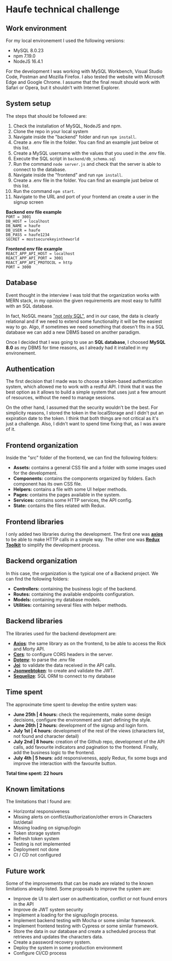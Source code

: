 # Haufe technical challenge
 
## Work environment

For my local environement I used the following versions:

 - MySQL 8.0.23
 - npm 7.19.0
 - NodeJS 16.4.1

For the development I was working with MySQL Workbench, Visual Studio Code, Postman and Mozilla Firefox.
I also tested the website with Microsoft Edge and Google Chrome. I assume that the final result should work with Safari or Opera, but it shouldn't with Internet Explorer.

## System setup
The steps that should be followed are:

 1. Check the installation of MySQL, NodeJS and npm.
 2. Clone the repo in your local system
 3. Navigate inside the "backend" folder and run `npm install`.
 4. Create a .env file in the folder. You can find an example just below ot this list.
 5. Create a MySQL username with the values that you used in the .env file.
 6. Execute the SQL script in `backend/db_schema.sql`
 7. Run the command `node server.js` and check that the server is able to connect to the database.
 8. Navigate inside the "frontend" and run `npm install`.
 9. Create a .env file in the folder. You can find an example just below ot this list.
 10. Run the command `npm start`. 
 11. Navigate to the URL and port of your frontend an create a user in the signup screen

**Backend env file example** <br>
`PORT = 3001`<br>
`DB_HOST = localhost` <br>
`DB_NAME = haufe` <br>
`DB_USER = haufe` <br>
`DB_PASS = haufe1234` <br>
`SECRET = mostsecurekeyintheworld` <br>

**Frontend env file example** <br>
`REACT_APP_API_HOST = localhost`<br>
`REACT_APP_API_PORT = 3001`<br>
`REACT_APP_API_PROTOCOL = http`<br>
`PORT = 3000`<br>

## Database
Event thought in the interview I was told that the organization works with MERN stack, in my opinion the given requirements are most easy to fullfill with an SQL database. 

In fact, NoSQL means ["not only SQL"](https://www.couchbase.com/resources/why-nosql), and in our case, the data is clearly relational and if we need to extend some functionality it will be the easiest way to go. Algo, if sometimes we need something that doesn't fits in a SQL database we can add a new DBMS based on another paradigm.

Once I decided that I was going to use an **SQL database**, I choosed **MySQL 8.0** as my DBMS for time reasons, as I already had it installed in my environement.


## Authentication
The first decision that I made was to choose a token-based authentication system, which allowed me to work with a restful API.
I think that it was the best option as it allows to build a simple system that uses just a few amount of resources, without the need to manage sessions. 

On the other hand, I assumed that the security wouldn't be the best. For simplicity reasons, I stored the token in the localStorage and I didn't put an expiration date to the token. I think that both things are not critical as it's just a challenge. Also, I didn't want to spend time fixing that, as I was aware of it.


## Frontend organization
Inside the "src" folder of the frontend, we can find the following folders:

 - **Assets:** contains a general CSS file and a folder with some images used for the development.
 - **Components:** contains the components organized by folders. Each component has its own CSS file.
 - **Helpers:** contains a file with some UI helper methods.
 - **Pages:** contains the pages available in the system.
 - **Services:** contains some HTTP services, the API config.
 - **State:** contains the files related with Redux.



## Frontend libraries
I only added two libraries during the development. The first one was [**axios**](https://www.npmjs.com/package/axios) to be able to make HTTP calls in a simple way. The other one was [**Redux Toolkit**](https://www.npmjs.com/package/@reduxjs/toolkit) to simplify the development process.
  

## Backend organization

In this case, the organization is the typical one of a Backend project. We can find the following folders:

 - **Controllers:** containing the business logic of the backend.
 - **Routes:** containing the available endpoints configuration.
 - **Models:** containing my database models.
 - **Utilities:** containing several files with helper methods.

## Backend libraries
The libraries used for the backend development are:

 - [**Axios**](https://www.npmjs.com/package/axios): the same library as on the frontend, to be able to access the Rick and Morty API.
 - [**Cors**](https://www.npmjs.com/package/cors): to configure CORS headers in the server.
 - [**Dotenv**](https://www.npmjs.com/package/dotenv): to parse the .env file
 - [**Joi**](https://www.npmjs.com/package/joi): to validate the data received in the API calls.
 - [**Jsonwebtoken**](https://www.npmjs.com/package/jsonwebtoken): to create and validate the JWT.
 - [**Sequelize**](https://www.npmjs.com/package/sequelize): SQL ORM to connect to my database

  
## Time spent
The approximate time spent to develop the entire system was:

 - **June 25th | 4 hours:** check the requirements, make some design decisions, configure the environment and start defining the style.
 - **June 26th | 2 hours:** development of the signup and login form.
 - **July 1st | 4 hours:** development of the rest of the views (characters list, not found and character detail)
 - **July 2nd | 8 hours:** creation of the Github repo, development of the API calls, add favourite indicators and pagination to the frontend. Finally, add the business logic to the frontend.
 - **July 4th | 5 hours**: add responsiveness, apply Redux, fix some bugs and improve the interaction with the favourite button.

**Total time spent: 22 hours** 

## Known limitations
The limitations that I found are:

 - Horizontal responsiveness
 - Missing alerts on conflict/authorization/other errors in Characters list/detail
 - Missing loading on signup/login
 - Token storage system
 - Refresh token system
 - Testing is not implemented
 - Deployment not done
 - CI / CD not configured

## Future work
Some of the improvements that can be made are related to the known limitations already listed. Some proposals to improve the system are:

 - Improve de UI to alert user on authentication, conflict or not found errors in the API
 - Improve de JWT system security
 - Implement a loading for the signup/login process.
 - Implement backend testing with Mocha or some similar framework.
 - Implement frontend testing with Cypress or some similar framework.
 - Store the data in our database and create a scheduled process that retrieves and updates the characters data.
 - Create a password recovery system.
 - Deploy the system in some production environment
 - Configure CI/CD process

